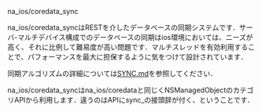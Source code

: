 na_ios/coredata_sync

na_ios/coredata_syncはRESTを介したデータベースの同期システムです．サーバ-マルチデバイス構成でのデータベースの同期はios環境においては、ニーズが高く、それに比例して難易度が高い問題です．マルチスレッドを有効利用することで、パフォーマンスを最大に担保するように気をつけて設計されています．


同期アルゴリズムの詳細については[SYNC.md](./SYNC.md)を参照してください．

na_ios/coredata_syncはna_ios/coredataと同じくNSManagedObjectのカテゴリAPIから利用します．違うのはAPIにsync_の接頭辞が付く、ということです．

```objective-c
```